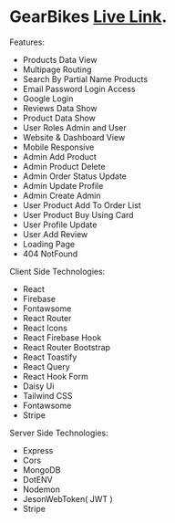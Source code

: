 # GearBikes [Live Link](https://gear-bikes-816f2.web.app/).

Features:
- Products Data View
- Multipage Routing
- Search By Partial Name Products
- Email Password Login Access
- Google Login
- Reviews Data Show
- Product Data Show
- User Roles Admin and User
- Website & Dashboard View
- Mobile Responsive
- Admin Add Product
- Admin Product Delete
- Admin Order Status Update
- Admin Update Profile
- Admin Create Admin
- User Product Add To Order List
- User Product Buy Using Card
- User Profile Update
- User Add Review
- Loading Page
- 404 NotFound


Client Side Technologies:

- React
- Firebase
- Fontawsome
- React Router
- React Icons
- React Firebase Hook 
- React Router Bootstrap
- React Toastify
- React Query
- React Hook Form
- Daisy Ui
- Tailwind CSS
- Fontawsome
- Stripe

Server Side Technologies:

- Express
- Cors
- MongoDB
- DotENV
- Nodemon
- JesonWebToken( JWT )
- Stripe
